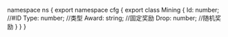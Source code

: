 namespace ns {
	export namespace cfg {
		export class Mining {
			Id: number;		//#ID
			Type: number;		//类型
			Award: string;		//固定奖励
			Drop: number;		//随机奖励
		}
	}
}